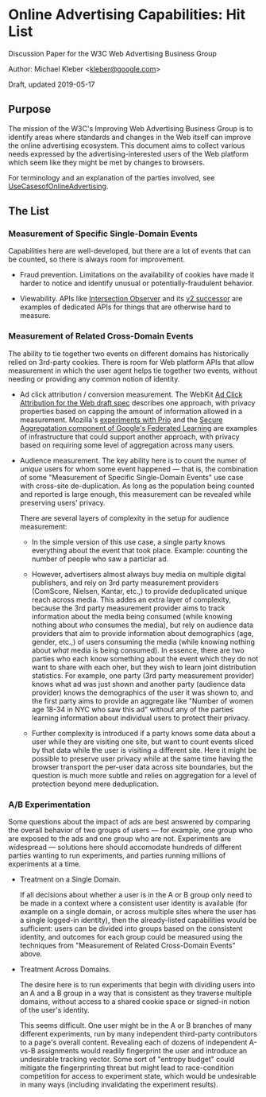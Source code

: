 # Online Advertising Capabilities: Hit List

Discussion Paper for the
W3C Web Advertising Business Group

Author: Michael Kleber <[kleber@google.com](mailto:kleber@google.com)\>

Draft, updated 2019-05-17

## Purpose

The mission of the W3C's Improving Web Advertising Business Group is to identify areas where standards and changes in the Web itself can improve the online advertising ecosystem.  This document aims to collect various needs expressed by the advertising-interested users of the Web platform which seem like they might be met by changes to browsers.

For terminology and an explanation of the parties involved, see [UseCasesofOnlineAdvertising](UseCasesofOnlineAdvertising.md).

## The List

### Measurement of Specific Single-Domain Events

Capabilities here are well-developed, but there are a lot of events that can be counted, so there is always room for improvement.

* Fraud prevention.  Limitations on the availability of cookies have made it harder to notice and identify unusual or potentially-fraudulent behavior.

* Viewability.  APIs like [Intersection Observer](https://developer.mozilla.org/en-US/docs/Web/API/Intersection_Observer_API) and its [v2 successor](https://developers.google.com/web/updates/2019/02/intersectionobserver-v2) are examples of dedicated APIs for things that are otherwise hard to measure.

### Measurement of Related Cross-Domain Events

The ability to tie together two events on different domains has historically relied on 3rd-party cookies.  There is room for Web platform APIs that allow measurement in which the user agent helps tie together two events, without needing or providing any common notion of identity.

* Ad click attribution / conversion measurement.  The WebKit [Ad Click Attribution for the Web draft spec](https://trac.webkit.org/wiki/ad-click-attribution-draft-spec) describes one approach, with privacy properties based on capping the amount of information allowed in a measurement.  Mozilla's [experiments with Prio](https://hacks.mozilla.org/2018/10/testing-privacy-preserving-telemetry-with-prio/) and the [Secure Aggregatation component of Google's Federated Learning](https://federated.withgoogle.com/) are examples of infrastructure that could support another approach, with privacy based on requiring some level of aggregation across many users.

* Audience measurement.  The key ability here is to count the numer of _unique_ users for whom some event happened — that is, the combination of some "Measurement of Specific Single-Domain Events" use case with cross-site de-duplication.  As long as the population being counted and reported is large enough, this measurement can be revealed while preserving users' privacy.

  There are several layers of complexity in the setup for audience measurement:
  
  - In the simple version of this use case, a single party knows everything about the event that took place.  Example: counting the number of people who saw a particlar ad. 
  
  - However, advertisers almost always buy media on multiple digital publishers, and rely on 3rd party measurement providers (ComScore, Nielsen, Kantar, etc.,) to provide deduplicated unique reach across media. This addes an extra layer of complexity, because the 3rd party measurement provider aims to track information about the media being consumed (while knowing nothing about _who_ consumes the media), but rely on audience data providers that aim to provide information about demographics (age, gender, etc.,) of users consuming the media (while knowing nothing about _what_ media is being consumed). In essence, there are two parties who each know something about the event which they do not want to share with each oher, but they wish to learn joint distribution statistics.  For example, one party (3rd party measurement provider) knows what ad was just shown and another party (audience data provider) knows the demographics of the user it was shown to, and the first party aims to provide an aggregate like "Number of women age 18-34 in NYC who saw this ad" without any of the parties learning information about individual users to protect their privacy.
  
  - Further complexity is introduced if a party knows some data about a user while they are visiting one site, but want to count events sliced by that data while the user is visiting a different site.  Here it might be possible to preserve user privacy while at the same time having the browser transport the per-user data across site boundaries, but the question is much more subtle and relies on aggregation for a level of protection beyond mere deduplication.

### A/B Experimentation

Some questions about the impact of ads are best answered by comparing the overall behavior of two groups of users — for example, one group who are exposed to the ads and one group who are not.  Experiments are widespread — solutions here should accomodate hundreds of different parties wanting to run experiments, and parties running millions of experiments at a time.

* Treatment on a Single Domain.

  If all decisions about whether a user is in the A or B group only need to be made in a context where a consistent user identity is available (for example on a single domain, or across multiple sites where the user has a single logged-in identity), then the already-listed capabilities would be sufficient: users can be divided into groups based on the consistent identity, and outcomes for each group could be measured using the techniques from "Measurement of Related Cross-Domain Events" above.

* Treatment Across Domains.

  The desire here is to run experiments that begin with dividing users into an A and a B group in a way that is consistent as they traverse multiple domains, without access to a shared cookie space or signed-in notion of the user's identity.

  This seems difficult.  One user might be in the A or B branches of many different experiments, run by many independent third-party contributors to a page's overall content.  Revealing each of dozens of independent A-vs-B assignments would readily fingerprint the user and introduce an undesirable tracking vector.   Some sort of "entropy budget" could mitigate the fingerprinting threat but might lead to race-condition competition for access to experiment state, which would be undesirable in many ways (including invalidating the experiment results).
